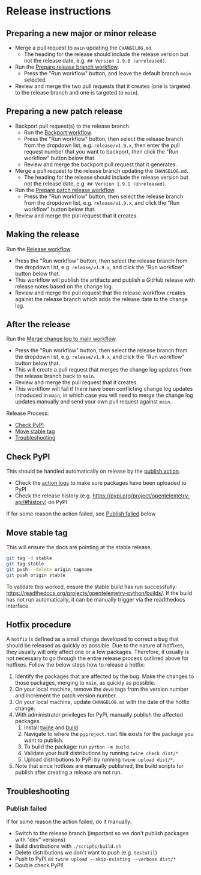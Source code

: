 # Release instructions

## Preparing a new major or minor release

* Merge a pull request to `main` updating the `CHANGELOG.md`.
  * The heading for the release should include the release version but not the release date, e.g.
    `## Version 1.9.0 (unreleased)`.
* Run the [Prepare release branch workflow](https://github.com/open-telemetry/opentelemetry-python/actions/workflows/prepare-release-branch.yml).
  * Press the "Run workflow" button, and leave the default branch `main` selected.
* Review and merge the two pull requests that it creates
  (one is targeted to the release branch and one is targeted to `main`).

## Preparing a new patch release

* Backport pull request(s) to the release branch.
  * Run the [Backport workflow](https://github.com/open-telemetry/opentelemetry-python/actions/workflows/backport.yml).
  * Press the "Run workflow" button, then select the release branch from the dropdown list,
    e.g. `release/v1.9.x`, then enter the pull request number that you want to backport,
    then click the "Run workflow" button below that.
  * Review and merge the backport pull request that it generates.
* Merge a pull request to the release branch updating the `CHANGELOG.md`.
  * The heading for the release should include the release version but not the release date, e.g.
    `## Version 1.9.1 (Unreleased)`.
* Run the [Prepare patch release workflow](https://github.com/open-telemetry/opentelemetry-python/actions/workflows/prepare-patch-release.yml).
  * Press the "Run workflow" button, then select the release branch from the dropdown list,
    e.g. `release/v1.9.x`, and click the "Run workflow" button below that.
* Review and merge the pull request that it creates.

## Making the release

Run the [Release workflow](https://github.com/open-telemetry/opentelemetry-python/actions/workflows/release.yml).

* Press the "Run workflow" button, then select the release branch from the dropdown list,
  e.g. `release/v1.9.x`, and click the "Run workflow" button below that.
* This workflow will publish the artifacts and publish a GitHub release with release notes based on the change log.
* Review and merge the pull request that the release workflow creates against the release branch
  which adds the release date to the change log.

## After the release

Run the [Merge change log to main workflow](https://github.com/open-telemetry/opentelemetry-python/actions/workflows/merge-change-log-to-main.yml).

* Press the "Run workflow" button, then select the release branch from the dropdown list,
  e.g. `release/v1.9.x`, and click the "Run workflow" button below that.
* This will create a pull request that merges the change log updates from the release branch
  back to `main`.
* Review and merge the pull request that it creates.
* This workflow will fail if there have been conflicting change log updates introduced in `main`,
  in which case you will need to merge the change log updates manually and send your own pull
  request against `main`.


Release Process:
- [Check PyPI](#Check-PyPI)
- [Move stable tag](#Move-stable-tag)
- [Troubleshooting](#troubleshooting)

## Check PyPI

This should be handled automatically on release by the [publish action](https://github.com/open-telemetry/opentelemetry-python/blob/main/.github/workflows/publish.yml).

- Check the [action logs](https://github.com/open-telemetry/opentelemetry-python/actions?query=workflow%3APublish) to make sure packages have been uploaded to PyPI
- Check the release history (e.g. https://pypi.org/project/opentelemetry-api/#history) on PyPI

If for some reason the action failed, see [Publish failed](#publish-failed) below

## Move stable tag

This will ensure the docs are pointing at the stable release.

```bash
git tag -d stable
git tag stable
git push --delete origin tagname
git push origin stable
```

To validate this worked, ensure the stable build has run successfully: https://readthedocs.org/projects/opentelemetry-python/builds/. If the build has not run automatically, it can be manually trigger via the readthedocs interface.

## Hotfix procedure

A `hotfix` is defined as a small change developed to correct a bug that should be released as quickly as possible. Due to the nature of hotfixes, they usually will only affect one or a few packages. Therefore, it usually is not necessary to go through the entire release process outlined above for hotfixes. Follow the below steps how to release a hotfix:

1. Identify the packages that are affected by the bug. Make the changes to those packages, merging to `main`, as quickly as possible.
2. On your local machine, remove the `dev0` tags from the version number and increment the patch version number.
3. On your local machine, update `CHANGELOG.md` with the date of the hotfix change.
4. With administrator privileges for PyPi, manually publish the affected packages.
    1. Install [twine](https://pypi.org/project/twine/) and [build](https://pypi.org/project/build/)
    2. Navigate to where the `pyproject.toml` file exists for the package you want to publish.
    3. To build the package: run `python -m build`.
    4. Validate your built distributions by running `twine check dist/*`.
    5. Upload distributions to PyPi by running `twine upload dist/*`.
5. Note that since hotfixes are manually published, the build scripts for publish after creating a release are not run.

## Troubleshooting

### Publish failed

If for some reason the action failed, do it manually:

- Switch to the release branch (important so we don't publish packages with "dev" versions)
- Build distributions with `./scripts/build.sh`
- Delete distributions we don't want to push (e.g. `testutil`)
- Push to PyPI as `twine upload --skip-existing --verbose dist/*`
- Double check PyPI!
